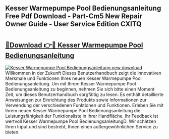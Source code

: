 ## Kesser Warmepumpe Pool Bedienungsanleitung Free Pdf Download - Part-Cm5 New Repair Owner Guide - User Service Edition CXITQ

# <h2><a href="http://df53uo.blite.top/?on=Kesser+Warmepumpe+Pool+Bedienungsanleitung">🔗Download 👉🔴 Kesser Warmepumpe Pool Bedienungsanleitung</a></h2>

[![Kesser Warmepumpe Pool Bedienungsanleitung new download](https://i.imgur.com/lujVjoI.png)](http://df53uo.blite.top/?on=Kesser+Warmepumpe+Pool+Bedienungsanleitung)
Willkommen in der Zukunft Dieses Benutzerhandbuch zeigt die innovativen Merkmale und Funktionen Ihres neuen Kesser Warmepumpe Pool Bedienungsanleitung. Um mit Ihrem Kesser Warmepumpe Pool Bedienungsanleitung zu beginnen, nehmen Sie sich bitte einen Moment Zeit, um dieses Benutzerhandbuch sorgfältig zu lesen. Es enthält detaillierte Anweisungen zur Einrichtung des Produkts sowie Informationen zur Verwendung der verschiedenen Funktionen und Funktionen. Erleben Sie mit Ihrem neuen Kesser Warmepumpe Pool Bedienungsanleitung die Leistungsfähigkeit der Funktionsliste in Ihrer Handfläche. Ihr Feedback ist wertvoll Kesser Warmepumpe Pool BedienungsanleitungD. Wir schätzen Ihren Input und sind bestrebt, Ihnen einen außergewöhnlichen Service zu bieten.
